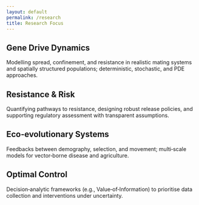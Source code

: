 ```yaml
---
layout: default
permalink: /research
title: Research Focus
---
```

<div class="grid two">
  <div class="card">
    <h2>Gene Drive Dynamics</h2>
    <p>Modelling spread, confinement, and resistance in realistic mating systems and spatially structured populations; deterministic, stochastic, and PDE approaches.</p>
  </div>
  <div class="card">
    <h2>Resistance & Risk</h2>
    <p>Quantifying pathways to resistance, designing robust release policies, and supporting regulatory assessment with transparent assumptions.</p>
  </div>
  <div class="card">
    <h2>Eco‑evolutionary Systems</h2>
    <p>Feedbacks between demography, selection, and movement; multi‑scale models for vector‑borne disease and agriculture.</p>
  </div>
  <div class="card">
    <h2>Optimal Control</h2>
    <p>Decision‑analytic frameworks (e.g., Value‑of‑Information) to prioritise data collection and interventions under uncertainty.</p>
  </div>
</div>
